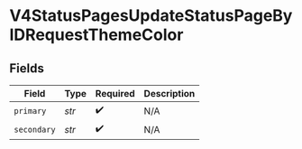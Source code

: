 # V4StatusPagesUpdateStatusPageByIDRequestThemeColor


## Fields

| Field              | Type               | Required           | Description        |
| ------------------ | ------------------ | ------------------ | ------------------ |
| `primary`          | *str*              | :heavy_check_mark: | N/A                |
| `secondary`        | *str*              | :heavy_check_mark: | N/A                |